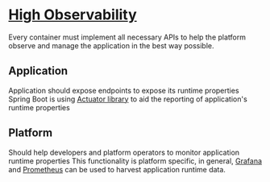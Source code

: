 # [High Observability](https://kubernetes.io/blog/2018/03/principles-of-container-app-design/#runtime)

Every container must implement all necessary APIs to help the platform observe and manage the application in the best way possible.

## Application

Application should expose endpoints to expose its runtime properties
Spring Boot is using [Actuator library](https://docs.spring.io/spring-boot/docs/current/actuator-api/htmlsingle/) to aid the reporting of application's runtime properties

## Platform 

Should help developers and platform operators to monitor application runtime properties
This functionality is platform specific, in general, [Grafana](https://grafana.com/) and [Prometheus](https://prometheus.io/) can be used to harvest application runtime data.

